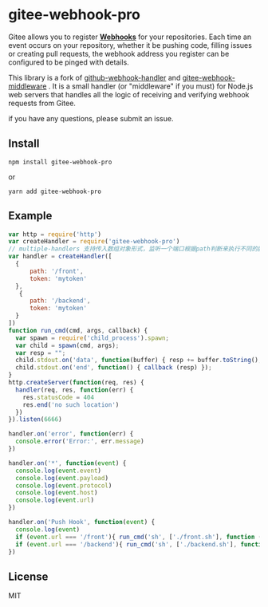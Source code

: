 # gitee-webhook-pro

Gitee allows you to register **[Webhooks](https://gitee.com/help/categories/40)** for your repositories. Each time an event occurs on your repository, whether it be pushing code, filling issues or creating pull requests, the webhook address you register can be configured to be pinged with details.

This library is a fork of [github-webhook-handler](https://github.com/rvagg/github-webhook-handler) and [gitee-webhook-middleware](https://github.com/Victor-H5/gitee-webhook-middleware) . It is a small handler (or "middleware" if you must) for Node.js web servers that handles all the logic of receiving and verifying webhook requests from Gitee.

if you have any questions, please submit an issue.

## Install

`npm install gitee-webhook-pro` 

or

`yarn add gitee-webhook-pro`

## Example

```js
var http = require('http')
var createHandler = require('gitee-webhook-pro')
// multiple-handlers 支持传入数组对象形式，监听一个端口根据path判断来执行不同的脚本（也可以传入一个对象）
var handler = createHandler([
  {
      path: '/front',
      token: 'mytoken'
  },
   {
      path: '/backend',
      token: 'mytoken'
  }
])
function run_cmd(cmd, args, callback) {
  var spawn = require('child_process').spawn;
  var child = spawn(cmd, args);
  var resp = "";
  child.stdout.on('data', function(buffer) { resp += buffer.toString(); });        
  child.stdout.on('end', function() { callback (resp) });
}
http.createServer(function(req, res) {
  handler(req, res, function(err) {
    res.statusCode = 404
    res.end('no such location')
  })
}).listen(6666)

handler.on('error', function(err) {
  console.error('Error:', err.message)
})

handler.on('*', function(event) {
  console.log(event.event)
  console.log(event.payload)
  console.log(event.protocol)
  console.log(event.host)
  console.log(event.url)
})

handler.on('Push Hook', function(event) {
  console.log(event)
  if (event.url === '/front'){ run_cmd('sh', ['./front.sh'], function (text) { console.log(text) }) }
  if (event.url === '/backend'){ run_cmd('sh', ['./backend.sh'], function (text) { console.log(text) }) }
})

```

## License

MIT